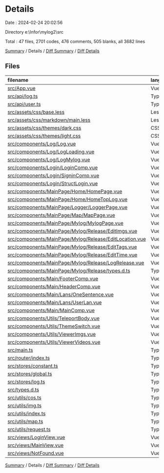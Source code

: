 # Details

Date : 2024-02-24 20:02:56

Directory e:\\Infor\\mylog2\\src

Total : 47 files,  2701 codes, 476 comments, 505 blanks, all 3682 lines

[Summary](results.md) / Details / [Diff Summary](diff.md) / [Diff Details](diff-details.md)

## Files
| filename | language | code | comment | blank | total |
| :--- | :--- | ---: | ---: | ---: | ---: |
| [src/App.vue](/src/App.vue) | Vue | 9 | 3 | 3 | 15 |
| [src/api/log.ts](/src/api/log.ts) | TypeScript | 38 | 17 | 4 | 59 |
| [src/api/user.ts](/src/api/user.ts) | TypeScript | 30 | 21 | 9 | 60 |
| [src/assets/css/base.less](/src/assets/css/base.less) | Less | 87 | 19 | 16 | 122 |
| [src/assets/css/markdown/main.less](/src/assets/css/markdown/main.less) | Less | 63 | 5 | 16 | 84 |
| [src/assets/css/themes/dark.css](/src/assets/css/themes/dark.css) | CSS | 17 | 91 | 10 | 118 |
| [src/assets/css/themes/light.css](/src/assets/css/themes/light.css) | CSS | 101 | 14 | 23 | 138 |
| [src/components/Log/Log.vue](/src/components/Log/Log.vue) | Vue | 96 | 14 | 22 | 132 |
| [src/components/Log/LogLoading.vue](/src/components/Log/LogLoading.vue) | Vue | 14 | 0 | 3 | 17 |
| [src/components/Log/LogMylog.vue](/src/components/Log/LogMylog.vue) | Vue | 97 | 7 | 21 | 125 |
| [src/components/Login/LoginComp.vue](/src/components/Login/LoginComp.vue) | Vue | 129 | 0 | 22 | 151 |
| [src/components/Login/SigninComp.vue](/src/components/Login/SigninComp.vue) | Vue | 151 | 12 | 31 | 194 |
| [src/components/Login/StructLogin.vue](/src/components/Login/StructLogin.vue) | Vue | 95 | 0 | 21 | 116 |
| [src/components/MainPage/Home/HomePage.vue](/src/components/MainPage/Home/HomePage.vue) | Vue | 19 | 3 | 7 | 29 |
| [src/components/MainPage/Home/HomeTopLog.vue](/src/components/MainPage/Home/HomeTopLog.vue) | Vue | 62 | 3 | 9 | 74 |
| [src/components/MainPage/Logger/LoggerPage.vue](/src/components/MainPage/Logger/LoggerPage.vue) | Vue | 6 | 0 | 3 | 9 |
| [src/components/MainPage/Map/MapPage.vue](/src/components/MainPage/Map/MapPage.vue) | Vue | 54 | 0 | 8 | 62 |
| [src/components/MainPage/Mylog/MylogPage.vue](/src/components/MainPage/Mylog/MylogPage.vue) | Vue | 82 | 2 | 15 | 99 |
| [src/components/MainPage/Mylog/Release/EditImgs.vue](/src/components/MainPage/Mylog/Release/EditImgs.vue) | Vue | 176 | 27 | 24 | 227 |
| [src/components/MainPage/Mylog/Release/EditLocation.vue](/src/components/MainPage/Mylog/Release/EditLocation.vue) | Vue | 33 | 0 | 8 | 41 |
| [src/components/MainPage/Mylog/Release/EditTags.vue](/src/components/MainPage/Mylog/Release/EditTags.vue) | Vue | 45 | 0 | 8 | 53 |
| [src/components/MainPage/Mylog/Release/EditTime.vue](/src/components/MainPage/Mylog/Release/EditTime.vue) | Vue | 24 | 4 | 5 | 33 |
| [src/components/MainPage/Mylog/Release/LogRelease.vue](/src/components/MainPage/Mylog/Release/LogRelease.vue) | Vue | 129 | 0 | 21 | 150 |
| [src/components/MainPage/Mylog/Release/types.d.ts](/src/components/MainPage/Mylog/Release/types.d.ts) | TypeScript | 9 | 3 | 3 | 15 |
| [src/components/Main/FooterComp.vue](/src/components/Main/FooterComp.vue) | Vue | 136 | 0 | 20 | 156 |
| [src/components/Main/HeaderComp.vue](/src/components/Main/HeaderComp.vue) | Vue | 107 | 0 | 19 | 126 |
| [src/components/Main/Lans/OneSentence.vue](/src/components/Main/Lans/OneSentence.vue) | Vue | 29 | 0 | 5 | 34 |
| [src/components/Main/Lans/UserLan.vue](/src/components/Main/Lans/UserLan.vue) | Vue | 54 | 1 | 4 | 59 |
| [src/components/Main/MainComp.vue](/src/components/Main/MainComp.vue) | Vue | 60 | 3 | 13 | 76 |
| [src/components/Utils/TeleportBody.vue](/src/components/Utils/TeleportBody.vue) | Vue | 31 | 0 | 5 | 36 |
| [src/components/Utils/ThemeSwitch.vue](/src/components/Utils/ThemeSwitch.vue) | Vue | 9 | 1 | 2 | 12 |
| [src/components/Utils/ViewerImgs.vue](/src/components/Utils/ViewerImgs.vue) | Vue | 104 | 8 | 18 | 130 |
| [src/components/Utils/ViewerVideos.vue](/src/components/Utils/ViewerVideos.vue) | Vue | 64 | 9 | 14 | 87 |
| [src/main.ts](/src/main.ts) | TypeScript | 38 | 4 | 8 | 50 |
| [src/router/index.ts](/src/router/index.ts) | TypeScript | 57 | 1 | 4 | 62 |
| [src/stores/constant.ts](/src/stores/constant.ts) | TypeScript | 17 | 4 | 3 | 24 |
| [src/stores/global.ts](/src/stores/global.ts) | TypeScript | 45 | 30 | 16 | 91 |
| [src/stores/log.ts](/src/stores/log.ts) | TypeScript | 66 | 20 | 11 | 97 |
| [src/types.d.ts](/src/types.d.ts) | TypeScript | 53 | 7 | 3 | 63 |
| [src/utils/cos.ts](/src/utils/cos.ts) | TypeScript | 1 | 0 | 1 | 2 |
| [src/utils/img.ts](/src/utils/img.ts) | TypeScript | 82 | 36 | 11 | 129 |
| [src/utils/index.ts](/src/utils/index.ts) | TypeScript | 39 | 40 | 7 | 86 |
| [src/utils/map.ts](/src/utils/map.ts) | TypeScript | 60 | 45 | 9 | 114 |
| [src/utils/request.ts](/src/utils/request.ts) | TypeScript | 36 | 19 | 7 | 62 |
| [src/views/LoginView.vue](/src/views/LoginView.vue) | Vue | 22 | 0 | 6 | 28 |
| [src/views/MainView.vue](/src/views/MainView.vue) | Vue | 16 | 3 | 5 | 24 |
| [src/views/NotFound.vue](/src/views/NotFound.vue) | Vue | 9 | 0 | 2 | 11 |

[Summary](results.md) / Details / [Diff Summary](diff.md) / [Diff Details](diff-details.md)